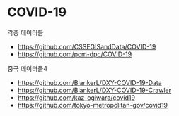 # COVID-19



각종 데이터들
- https://github.com/CSSEGISandData/COVID-19
- https://github.com/pcm-dpc/COVID-19

중국 데이터들4

- https://github.com/BlankerL/DXY-COVID-19-Data
- https://github.com/BlankerL/DXY-COVID-19-Crawler
- https://github.com/kaz-ogiwara/covid19
- https://github.com/tokyo-metropolitan-gov/covid19
